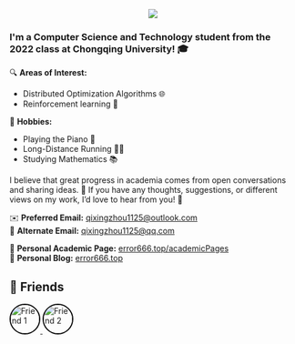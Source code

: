 <p align="center">
<img src="https://capsule-render.vercel.app/api?type=waving&color=timeGradient&height=300&&section=header&text=HI%20THERE!&fontSize=90&fontAlign=50&fontAlignY=30&desc=I%20am%20Error_666!&descAlign=50&descSize=30&descAlignY=60&animation=twinkling" />
</p>

### I'm a **Computer Science and Technology** student from the 2022 class at **Chongqing University**! 🎓

🔍 **Areas of Interest:**  
- Distributed Optimization Algorithms 🌐
- Reinforcement learning 🧠

🎵 **Hobbies:**  
- Playing the Piano 🎹  
- Long-Distance Running 🏃‍♂️  
- Studying Mathematics 📚  

I believe that great progress in academia comes from open conversations and sharing ideas. 💬 If you have any thoughts, suggestions, or different views on my work, I’d love to hear from you! 🌟

✉️ **Preferred Email:** [qixingzhou1125@outlook.com](mailto:qixingzhou1125@outlook.com)  
📧 **Alternate Email:** [qixingzhou1125@qq.com](mailto:qixingzhou1125@qq.com)  

🔗 **Personal Academic Page:** [error666.top/academicPages](https://error666.top/academicPages/)  
📝 **Personal Blog:** [error666.top](https://error666.top/)

## 👥 Friends
<div align="left">
  <a href="https://github.com/HugoPhi" target="_blank">
    <img src="https://github.com/HugoPhi.png" width="50" height="50" alt="Friend 1" style="border-radius: 50%; display: inline-block; border: 2px solid black;" />
  </a>
  <a href="https://github.com/MonrenZheng" target="_blank">
    <img src="https://github.com/zmr66z6xx6.png" width="50" height="50" alt="Friend 2" style="border-radius: 50%; display: inline-block; border: 2px solid black;" />
  </a>
  <!-- 继续添加其他朋友 -->
</div>
